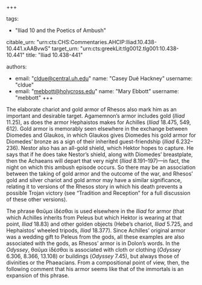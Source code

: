 +++

tags:
- "Iliad 10 and the Poetics of Ambush"

citable_urn: "urn:cts:CHS:Commentaries.AHCIP:Iliad.10.438-10.441.xAABvwS"
target_urn: "urn:cts:greekLit:tlg0012.tlg001:10.438-10.441"
title: "Iliad 10.438-441"

authors:
- email: "cldue@central.uh.edu"
  name: "Casey Dué Hackney"
  username: "cldue"
- email: "mebbott@holycross.edu"
  name: "Mary Ebbott"
  username: "mebbott"
+++

<p>The elaborate chariot and gold armor of Rhesos also mark him as an important and desirable target. Agamemnon’s armor includes gold (<em>Iliad</em> 11.25), as does the armor Hephaistos makes for Achilles (<em>Iliad</em> 18.475, 549, 612). Gold armor is memorably seen elsewhere in the exchange between Diomedes and Glaukos, in which Glaukos gives Diomedes his gold armor for Diomedes’ bronze as a sign of their inherited guest-friendship (<em>Iliad</em> 6.232–236). Nestor also has an all-gold shield, which Hektor hopes to capture. He says that if he does take Nestor’s shield, along with Diomedes’ breastplate, then the Achaeans will depart that very night (<em>Iliad</em> 8.191–197)—in fact, the night on which this ambush episode occurs. So there may be an association between the taking of gold armor and the outcome of the war, and Rhesos’ gold and silver chariot and gold armor may have a similar significance, relating it to versions of the Rhesos story in which his death prevents a possible Trojan victory (see “Tradition and Reception” for a full discussion of these other versions).</p><p>The phrase θαῦμα ἰδέσθαι is used elsewhere in the <em>Iliad</em> for armor (that which Achilles inherits from Peleus but which Hektor is wearing at that point, <em>Iliad</em> 18.83) and other golden objects (Hebe’s chariot, <em>Iliad</em> 5.725, and Hephaistos’ wheeled tripods, <em>Iliad</em> 18.377). Since Achilles’ original armor was a wedding gift to Peleus from the gods, all these examples are also associated with the gods, as Rhesos’ armor is in Dolon’s words. In the <em>Odyssey</em>, θαῦμα ἰδέσθαι is associated with cloth or clothing (<em>Odyssey</em> 6.306, 8.366, 13.108) or buildings (<em>Odyssey</em> 7.45), but always those of divinities or the Phaeacians. From a compositional point of view, then, the following comment that his armor seems like that of the immortals is an expansion of this phrase.</p>